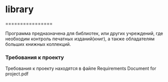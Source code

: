 # library
================

Программа предназначена для библиотек, или других учреждений, где необходим контроль печатных изданий(книг), а также обладателям больших книжных коллекций. 

### Требования к проекту

Требования к проекту находятся в файле Requirements Document for project.pdf 

